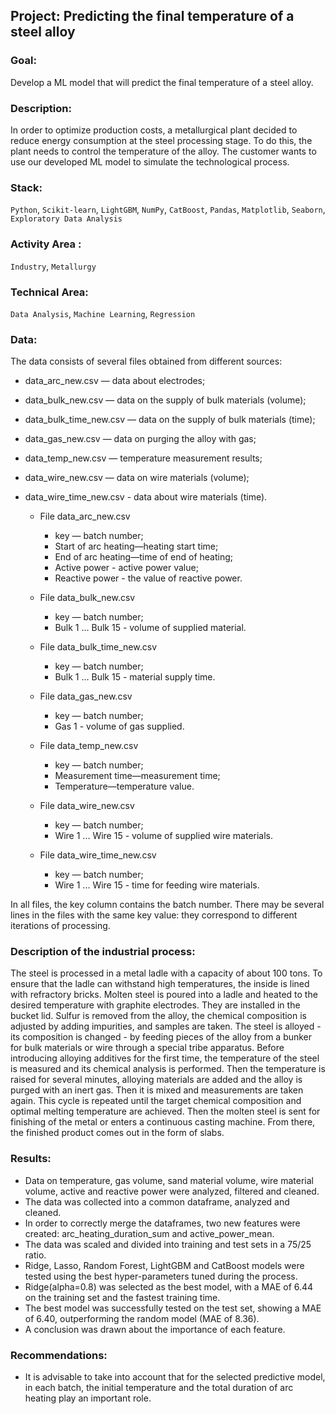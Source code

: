 ## Project: Predicting the final temperature of a steel alloy
### Goal: 
Develop a ML model that will predict the final temperature of a steel alloy.
### Description:
In order to optimize production costs, a metallurgical plant decided to reduce energy consumption at the steel processing stage. To do this, the plant needs to control the temperature of the alloy. The customer wants to use our developed ML model to simulate the technological process.
### Stack: 
`Python`, `Scikit-learn`, `LightGBM`, `NumPy`, `CatBoost`, `Pandas`, `Matplotlib`, `Seaborn`, `Exploratory Data Analysis`
### Activity Area :
`Industry`, `Metallurgy`
### Technical Area:
`Data Analysis`, `Machine Learning`, `Regression`
### Data:
The data consists of several files obtained from different sources:
- data_arc_new.csv — data about electrodes;
- data_bulk_new.csv — data on the supply of bulk materials (volume);
- data_bulk_time_new.csv — data on the supply of bulk materials (time);
- data_gas_new.csv — data on purging the alloy with gas;
- data_temp_new.csv — temperature measurement results;
- data_wire_new.csv — data on wire materials (volume);
- data_wire_time_new.csv - data about wire materials (time).

  
  - File data_arc_new.csv
    - key — batch number;
    - Start of arc heating—heating start time;
    - End of arc heating—time of end of heating;
    - Active power - active power value;
    - Reactive power - the value of reactive power.
  - File data_bulk_new.csv
    - key — batch number;
    - Bulk 1 ... Bulk 15 - volume of supplied material.
  - File data_bulk_time_new.csv
      
    - key — batch number;
    - Bulk 1 ... Bulk 15 - material supply time.
  - File data_gas_new.csv
    - key — batch number;
    - Gas 1 - volume of gas supplied.
  - File data_temp_new.csv
    - key — batch number;
    - Measurement time—measurement time;
    - Temperature—temperature value.
  - File data_wire_new.csv
    - key — batch number;
    - Wire 1 ... Wire 15 - volume of supplied wire materials.
  - File data_wire_time_new.csv
    - key — batch number;
    - Wire 1 ... Wire 15 - time for feeding wire materials.
  
In all files, the key column contains the batch number. There may be several lines in the files with the same key value: they correspond to different iterations of processing.

### Description of the industrial process:
The steel is processed in a metal ladle with a capacity of about 100 tons. To ensure that the ladle can withstand high temperatures, the inside is lined with refractory bricks. Molten steel is poured into a ladle and heated to the desired temperature with graphite electrodes. They are installed in the bucket lid.
Sulfur is removed from the alloy, the chemical composition is adjusted by adding impurities, and samples are taken. The steel is alloyed - its composition is changed - by feeding pieces of the alloy from a bunker for bulk materials or wire through a special tribe apparatus.
Before introducing alloying additives for the first time, the temperature of the steel is measured and its chemical analysis is performed. Then the temperature is raised for several minutes, alloying materials are added and the alloy is purged with an inert gas. Then it is mixed and measurements are taken again. This cycle is repeated until the target chemical composition and optimal melting temperature are achieved.
Then the molten steel is sent for finishing of the metal or enters a continuous casting machine. From there, the finished product comes out in the form of slabs.
### Results:
- Data on temperature, gas volume, sand material volume, wire material volume, active and reactive power were analyzed, filtered and cleaned.
- The data was collected into a common dataframe, analyzed and cleaned.
- In order to correctly merge the dataframes, two new features were created: arc_heating_duration_sum and active_power_mean.
- The data was scaled and divided into training and test sets in a 75/25 ratio.
- Ridge, Lasso, Random Forest, LightGBM and CatBoost models were tested using the best hyper-parameters tuned during the process.
- Ridge(alpha=0.8) was selected as the best model, with a MAE of 6.44 on the training set and the fastest training time.
- The best model was successfully tested on the test set, showing a MAE of 6.40, outperforming the random model (MAE of 8.36).
- A conclusion was drawn about the importance of each feature.
### Recommendations:
- It is advisable to take into account that for the selected predictive model, in each batch, the initial temperature and the total duration of arc heating play an important role.
